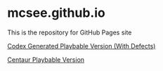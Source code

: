 # mcsee.github.io

This is the repository for GitHub Pages site


[Codex Generated Playbable Version (With Defects)](https://mcsee.github.io/wordle/DotCSV/index.html)

[Centaur Playbable Version](https://mcsee.github.io/wordle/Centaur/index.html)
